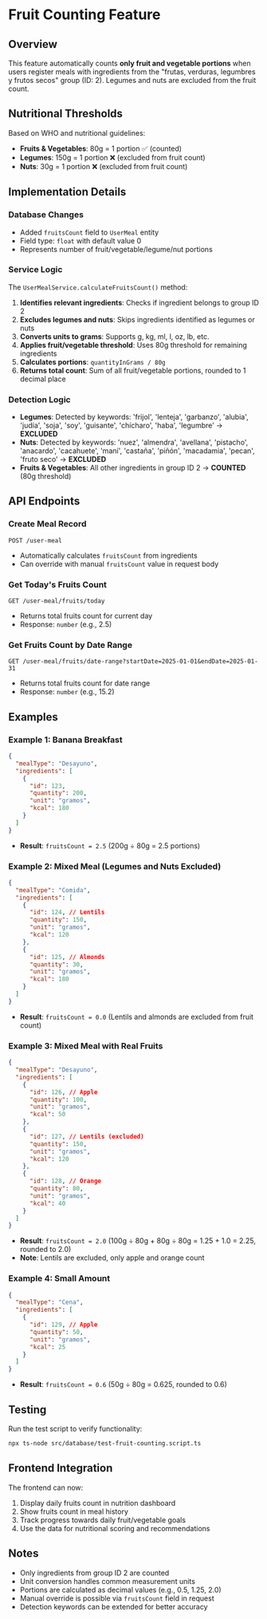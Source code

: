 # Fruit Counting Feature

## Overview
This feature automatically counts **only fruit and vegetable portions** when users register meals with ingredients from the "frutas, verduras, legumbres y frutos secos" group (ID: 2). Legumes and nuts are excluded from the fruit count.

## Nutritional Thresholds
Based on WHO and nutritional guidelines:

- **Fruits & Vegetables**: 80g = 1 portion ✅ (counted)
- **Legumes**: 150g = 1 portion ❌ (excluded from fruit count)
- **Nuts**: 30g = 1 portion ❌ (excluded from fruit count)

## Implementation Details

### Database Changes
- Added `fruitsCount` field to `UserMeal` entity
- Field type: `float` with default value 0
- Represents number of fruit/vegetable/legume/nut portions

### Service Logic
The `UserMealService.calculateFruitsCount()` method:

1. **Identifies relevant ingredients**: Checks if ingredient belongs to group ID 2
2. **Excludes legumes and nuts**: Skips ingredients identified as legumes or nuts
3. **Converts units to grams**: Supports g, kg, ml, l, oz, lb, etc.
4. **Applies fruit/vegetable threshold**: Uses 80g threshold for remaining ingredients
5. **Calculates portions**: `quantityInGrams / 80g`
6. **Returns total count**: Sum of all fruit/vegetable portions, rounded to 1 decimal place

### Detection Logic
- **Legumes**: Detected by keywords: 'frijol', 'lenteja', 'garbanzo', 'alubia', 'judía', 'soja', 'soy', 'guisante', 'chícharo', 'haba', 'legumbre' → **EXCLUDED**
- **Nuts**: Detected by keywords: 'nuez', 'almendra', 'avellana', 'pistacho', 'anacardo', 'cacahuete', 'maní', 'castaña', 'piñón', 'macadamia', 'pecan', 'fruto seco' → **EXCLUDED**
- **Fruits & Vegetables**: All other ingredients in group ID 2 → **COUNTED** (80g threshold)

## API Endpoints

### Create Meal Record
```
POST /user-meal
```
- Automatically calculates `fruitsCount` from ingredients
- Can override with manual `fruitsCount` value in request body

### Get Today's Fruits Count
```
GET /user-meal/fruits/today
```
- Returns total fruits count for current day
- Response: `number` (e.g., 2.5)

### Get Fruits Count by Date Range
```
GET /user-meal/fruits/date-range?startDate=2025-01-01&endDate=2025-01-31
```
- Returns total fruits count for date range
- Response: `number` (e.g., 15.2)

## Examples

### Example 1: Banana Breakfast
```json
{
  "mealType": "Desayuno",
  "ingredients": [
    {
      "id": 123,
      "quantity": 200,
      "unit": "gramos",
      "kcal": 180
    }
  ]
}
```
- **Result**: `fruitsCount = 2.5` (200g ÷ 80g = 2.5 portions)

### Example 2: Mixed Meal (Legumes and Nuts Excluded)
```json
{
  "mealType": "Comida",
  "ingredients": [
    {
      "id": 124, // Lentils
      "quantity": 150,
      "unit": "gramos",
      "kcal": 120
    },
    {
      "id": 125, // Almonds
      "quantity": 30,
      "unit": "gramos",
      "kcal": 180
    }
  ]
}
```
- **Result**: `fruitsCount = 0.0` (Lentils and almonds are excluded from fruit count)

### Example 3: Mixed Meal with Real Fruits
```json
{
  "mealType": "Desayuno",
  "ingredients": [
    {
      "id": 126, // Apple
      "quantity": 100,
      "unit": "gramos",
      "kcal": 50
    },
    {
      "id": 127, // Lentils (excluded)
      "quantity": 150,
      "unit": "gramos",
      "kcal": 120
    },
    {
      "id": 128, // Orange
      "quantity": 80,
      "unit": "gramos",
      "kcal": 40
    }
  ]
}
```
- **Result**: `fruitsCount = 2.0` (100g ÷ 80g + 80g ÷ 80g = 1.25 + 1.0 = 2.25, rounded to 2.0)
- **Note**: Lentils are excluded, only apple and orange count

### Example 4: Small Amount
```json
{
  "mealType": "Cena",
  "ingredients": [
    {
      "id": 129, // Apple
      "quantity": 50,
      "unit": "gramos",
      "kcal": 25
    }
  ]
}
```
- **Result**: `fruitsCount = 0.6` (50g ÷ 80g = 0.625, rounded to 0.6)

## Testing
Run the test script to verify functionality:
```bash
npx ts-node src/database/test-fruit-counting.script.ts
```

## Frontend Integration
The frontend can now:
1. Display daily fruits count in nutrition dashboard
2. Show fruits count in meal history
3. Track progress towards daily fruit/vegetable goals
4. Use the data for nutritional scoring and recommendations

## Notes
- Only ingredients from group ID 2 are counted
- Unit conversion handles common measurement units
- Portions are calculated as decimal values (e.g., 0.5, 1.25, 2.0)
- Manual override is possible via `fruitsCount` field in request
- Detection keywords can be extended for better accuracy
